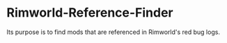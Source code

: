 # Rimworld-Reference-Finder
Its purpose is to find mods that are referenced in Rimworld's red bug logs.
